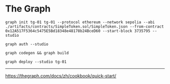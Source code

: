 # The Graph

```shell
graph init tg-01 tg-01 --protocol ethereum --network sepolia --abi ./artifacts/contracts/SimpleToken.sol/SimpleToken.json --from-contract 0x12A517F5364c5475E5Bd18348e48178b24BceD60 --start-block 3735795 --studio

graph auth --studio

graph codegen && graph build

graph deploy --studio tg-01
```

---

<https://thegraph.com/docs/zh/cookbook/quick-start/>
